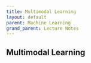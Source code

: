 ```yaml
---
title: Multimodal Learning
layout: default
parent: Machine Learning
grand_parent: Lecture Notes
---
```


## Multimodal Learning
